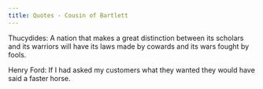 ```yaml
---
title: Quotes - Cousin of Bartlett
---
```


Thucydides: A nation that makes a great distinction between its scholars and its warriors will have its laws made by cowards and its wars fought by fools.

Henry Ford: If I had asked my customers what they wanted they would have said a faster horse.
